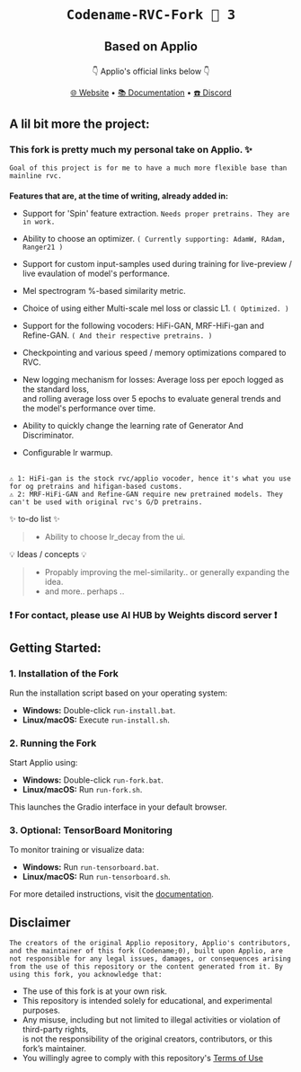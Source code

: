 # <p align="center">` Codename-RVC-Fork 🍇 3 ` </p>
## <p align="center">Based on Applio</p>

<p align="center"> ㅤㅤ👇 Applio's official links below 👇ㅤㅤ </p>

</p>
<p align="center">
  <a href="https://applio.org" target="_blank">🌐 Website</a>
  •
  <a href="https://docs.applio.org" target="_blank">📚 Documentation</a>
  •
  <a href="https://discord.gg/urxFjYmYYh" target="_blank">☎️ Discord</a>
</p>



## A lil bit more the project:

### This fork is pretty much my personal take on Applio. ✨
`Goal of this project is for me to have a much more flexible base than mainline rvc.`
<br/>
ㅤ
<br/>
**Features that are, at the time of writing, already added in:**
- Support for 'Spin' feature extraction.  ` Needs proper pretrains. They are in work. `
 
- Ability to choose an optimizer.  ` ( Currently supporting: AdamW, RAdam, Ranger21 ) `
 
- Support for custom input-samples used during training for live-preview / live evaulation of model's performance.
 
- Mel spectrogram %-based similarity metric.
 
- Choice of using either Multi-scale mel loss or classic L1.  ` ( Optimized. ) `
 
- Support for the following vocoders: HiFi-GAN, MRF-HiFi-gan and Refine-GAN.  ` ( And their respective pretrains. ) `
 
- Checkpointing and various speed / memory optimizations compared to RVC.
 
- New logging mechanism for losses: Average loss per epoch logged as the standard loss, <br/>and rolling average loss over 5 epochs to evaluate general trends and the model's performance over time.
 
- Ability to quickly change the learning rate of Generator And Discriminator.
 
- Configurable lr warmup.
 
 
<br/>``⚠️ 1: HiFi-gan is the stock rvc/applio vocoder, hence it's what you use for og pretrains and hifigan-based customs. ``
<br/>``⚠️ 2: MRF-HiFi-GAN and Refine-GAN require new pretrained models. They can't be used with original rvc's G/D pretrains. ``
 <br/>
 
 
✨ to-do list ✨
> - Ability to choose lr_decay from the ui.
 
💡 Ideas / concepts 💡
> - Propably improving the mel-similarity.. or generally expanding the idea.
> - and more.. perhaps ..
 
 
### ❗ For contact, please use AI HUB by Weights discord server ❗
 
 
## Getting Started:

### 1. Installation of the Fork

Run the installation script based on your operating system:

- **Windows:** Double-click `run-install.bat`.
- **Linux/macOS:** Execute `run-install.sh`.

### 2. Running the Fork

Start Applio using:

- **Windows:** Double-click `run-fork.bat`.
- **Linux/macOS:** Run `run-fork.sh`.

This launches the Gradio interface in your default browser.

### 3. Optional: TensorBoard Monitoring

To monitor training or visualize data:

- **Windows:** Run `run-tensorboard.bat`.
- **Linux/macOS:** Run `run-tensorboard.sh`.

For more detailed instructions, visit the [documentation](https://docs.applio.org).

## Disclaimer
``The creators of the original Applio repository, Applio's contributors, and the maintainer of this fork (Codename;0), built upon Applio, are not responsible for any legal issues, damages, or consequences arising from the use of this repository or the content generated from it. By using this fork, you acknowledge that:``

- The use of this fork is at your own risk.
- This repository is intended solely for educational, and experimental purposes.
- Any misuse, including but not limited to illegal activities or violation of third-party rights, <br/> is not the responsibility of the original creators, contributors, or this fork’s maintainer.
- You willingly agree to comply with this repository's [Terms of Use](https://github.com/codename0og/codename-rvc-fork-3/blob/main/TERMS_OF_USE.md)
